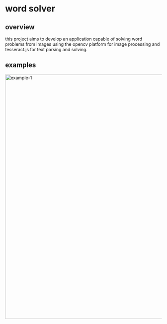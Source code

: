 # word solver

## overview
this project aims to develop an application capable of solving word problems from images using the opencv platform for image processing and tesseract.js for text parsing and solving.

## examples
<img width="787" alt="example-1" src="public/images/example-1">
